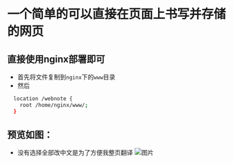 # 一个简单的可以直接在页面上书写并存储的网页

## 直接使用nginx部署即可
- 首先将文件复制到`nginx`下的`www`目录
- 然后

```sh
  location /webnote {
    root /home/nginx/www/;
  }
```

## 预览如图：
- 没有选择全部改中文是为了方便我整页翻译
![图片](https://user-images.githubusercontent.com/46232425/160725910-dd3c3ed1-d0b0-43a9-abb4-49866786ea93.png)
